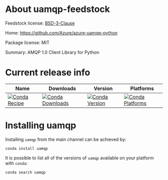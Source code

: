 About uamqp-feedstock
=======================

Feedstock license: [BSD-3-Clause](LICENSE)

Home: https://github.com/Azure/azure-uamqp-python

Package license: MIT

Summary: AMQP 1.0 Client Library for Python


Current release info
====================

| Name | Downloads | Version | Platforms |
| --- | --- | --- | --- |
| [![Conda Recipe](https://img.shields.io/badge/recipe-uamqp-green.svg)](https://anaconda.org/anaconda/uamqp) | [![Conda Downloads](https://img.shields.io/conda/dn/anaconda/uamqp.svg)](https://anaconda.org/anaconda/uamqp) | [![Conda Version](https://img.shields.io/conda/vn/anaconda/uamqp.svg)](https://anaconda.org/anaconda/uamqp) | [![Conda Platforms](https://img.shields.io/conda/pn/anaconda/uamqp.svg)](https://anaconda.org/anaconda/uamqp) |

Installing uamqp
==================

Installing `uamqp` from the main channel can be achieved by:

```
conda install uamqp
```

It is possible to list all of the versions of `uamqp` available on your platform with `conda`:

```
conda search uamqp
```